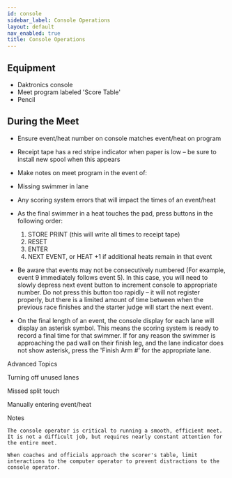 ```yaml
---
id: console
sidebar_label: Console Operations
layout: default
nav_enabled: true
title: Console Operations
---
```


## Equipment 

   - Daktronics console
   - Meet program labeled 'Score Table'
   - Pencil 

 

## During the Meet 

  - Ensure event/heat number on console matches event/heat on program
  - Receipt tape has a red stripe indicator when paper is low – be sure to install new spool when this appears
  - Make notes on meet program in the event of:
  -   Missing swimmer in lane
  -   Any scoring system errors that will impact the times of an event/heat
  - As the final swimmer in a heat touches the pad, press buttons in the following order:
    1. STORE PRINT (this will write all times to receipt tape)
    2. RESET
    3. ENTER
    4. NEXT EVENT, or HEAT +1 if additional heats remain in that event 

  - Be aware that events may not be consecutively numbered (For example, event 9 immediately follows event 5).  In this case, you will need to slowly depress next event button to increment console to appropriate number.   Do not press this button too rapidly – it will not register properly, but there is a limited amount of time between when the previous race finishes and the starter judge will start the next event.
  - On the final length of an event, the console display for each lane will display an asterisk symbol.  This means the scoring system is ready to record a final time for that swimmer.   If for any reason the swimmer is approaching the pad wall on their finish leg, and the lane indicator does not show asterisk, press the 'Finish Arm #' for the appropriate lane. 

 

 

Advanced Topics 

Turning off unused lanes 

 

Missed split touch 

 

Manually entering event/heat 

 

Notes 

    The console operator is critical to running a smooth, efficient meet.  It is not a difficult job, but requires nearly constant attention for the entire meet. 

    When coaches and officials approach the scorer's table, limit interactions to the computer operator to prevent distractions to the console operator. 

